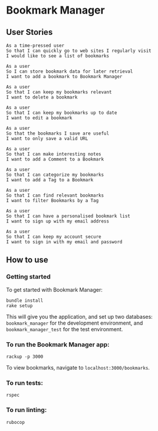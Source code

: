 # Bookmark Manager
 
 ## User Stories
 
 ```
 As a time-pressed user
 So that I can quickly go to web sites I regularly visit
 I would like to see a list of bookmarks
 ```
 
 ```
 As a user
 So I can store bookmark data for later retrieval
 I want to add a bookmark to Bookmark Manager
 ```
 
 ```
 As a user
 So that I can keep my bookmarks relevant
 I want to delete a bookmark
 ```
 
 ```
 As a user
 So that I can keep my bookmarks up to date
I want to edit a bookmark
```
 ```
As a user
So that the bookmarks I save are useful
I want to only save a valid URL
```

```
As a user
So that I can make interesting notes
I want to add a Comment to a Bookmark
```
 
```
As a user
So that I can categorize my bookmarks
I want to add a Tag to a Bookmark
```

```
As a user
So that I can find relevant bookmarks
I want to filter Bookmarks by a Tag
```

```
As a user
So that I can have a personalised bookmark list
I want to sign up with my email address
```

```
As a user
So that I can keep my account secure
I want to sign in with my email and password
```


## How to use
 
### Getting started

To get started with Bookmark Manager:

```
bundle install
rake setup
```

This will give you the application, and set up two databases: `bookmark_manager` for the development environment, and `bookmark_manager_test` for the test environment.

### To run the Bookmark Manager app:
 
 ```
 rackup -p 3000
 ```
 
 To view bookmarks, navigate to `localhost:3000/bookmarks`.
 
### To run tests:
 
 ```
 rspec
 ```
 
### To run linting:
 
 ```
 rubocop
 ```